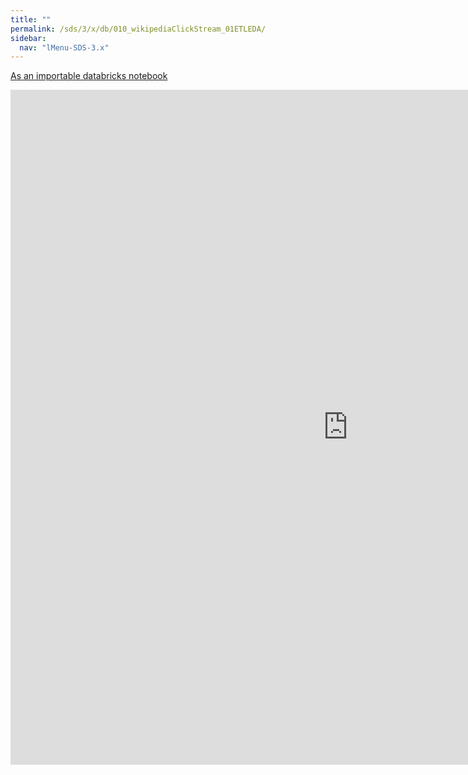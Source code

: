 ```yaml
---
title: ""
permalink: /sds/3/x/db/010_wikipediaClickStream_01ETLEDA/
sidebar:
  nav: "lMenu-SDS-3.x"
---
```


[As an importable databricks notebook](https://lamastex.github.io/scalable-data-science/sds/3/x/db/010_wikipediaClickStream_01ETLEDA.html)

<iframe src="https://lamastex.github.io/scalable-data-science/sds/3/x/db/010_wikipediaClickStream_01ETLEDA.html" width="1080" height="1080" frameborder="0"></iframe>
